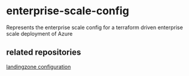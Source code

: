 # enterprise-scale-config
Represents the enterprise scale config for a terraform driven enterprise scale deployment of Azure

## related repositories

[landingzone configuration](https://github.com/CMPGitOpsInnovation/landing-zones-config)
